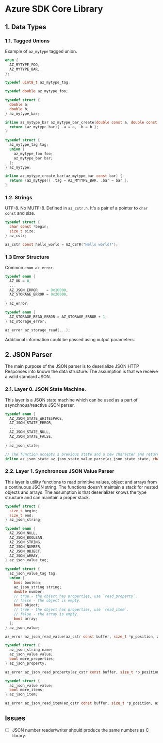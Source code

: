 # Azure SDK Core Library

## 1. Data Types

### 1.1. Tagged Unions

Example of `az_mytype` tagged union.

```c
enum {
  AZ_MYTYPE_FOO,
  AZ_MYTYPE_BAR,
};

typedef uint8_t az_mytype_tag;

typedef double az_mytype_foo;

typedef struct {
  double a;
  double b;
} az_mytype_bar;

inline az_mytype_bar az_mytype_bar_create(double const a, double const b) {
  return (az_mytype_bar){ .a = a, .b = b };
}

typedef struct {
  az_mytype_tag tag;
  union {
    az_mytype_foo foo;
    az_mytype_bar bar;
  };
} az_mytype;

inline az_mytype_create_bar(az_mytype_bar const bar) {
  return (az_mytype){ .tag = AZ_MYTYPE_BAR, .bar = bar };
}
```

### 1.2. Strings

UTF-8. No MUTF-8. Defined in `az_cstr.h`. It's a pair of a pointer to `char const` and size.

```c
typedef struct {
  char const *begin;
  size_t size;
} az_cstr;

az_cstr const hello_world = AZ_CSTR("Hello world!");
```

### 1.3 Error Structure

Common `enum az_error`.

```c
typedef enum {
  AZ_OK = 0,
  ...
  AZ_JSON_ERROR    = 0x10000,
  AZ_STORAGE_ERROR = 0x20000,
  ...
} az_error;

typedef enum {
  AZ_STORAGE_READ_ERROR = AZ_STORAGE_ERROR + 1,
} az_storage_error;

az_error az_storage_read(...);
```

Additional information could be passed using output parameters.

## 2. JSON Parser

The main purpose of the JSON parser is to deserialize JSON HTTP Responses into known the data structure.
The assumption is that we receive a valid standard JSON.

### 2.1. Layer 0. JSON State Machine.

This layer is a JSON state machine which can be used as a part of asynchnous/reactive JSON parser.

```c
typedef enum {
  AZ_JSON_STATE_WHITESPACE,
  AZ_JSON_STATE_ERROR,
  ...
  AZ_JSON_STATE_NULL,
  AZ_JSON_STATE_FALSE,
  ...
} az_json_state;

// The function accepts a previous state and a new character and returns an new state.
inline az_json_state az_json_state_value_parse(az_json_state state, char c);
```

### 2.2. Layer 1. Synchronous JSON Value Parser

This layer is utility functions to read primitive values, object and arrays from a continuous JSON string.
The functions doesn't maintain a stack for nested objects and arrays. The assumption is that deserializer knows
the type structure and can maintain a proper stack.

```c
typedef struct {
  size_t begin;
  size_t end;
} az_json_string;

typedef enum {
  AZ_JSON_NULL,
  AZ_JSON_BOOLEAN,
  AZ_JSON_STRING,
  AZ_JSON_NUMBER,
  AZ_JSON_OBJECT,
  AZ_JSON_ARRAY,
} az_json_value_tag;

typedef struct {
  az_json_value_tag tag;
  union {
    bool boolean;
    az_json_string string;
    double number;
    // true - the object has properties, use `read_property`.
    // false - the object is empty.
    bool object;
    // true - the object has properties, use `read_item`.
    // false - the array is empty.
    bool array;
  };
} az_json_value;

az_error az_json_read_value(az_cstr const buffer, size_t *p_position, az_json_value *out_json_value);

typedef struct {
  az_json_string name;
  az_json_value value;
  bool more_properties;
} az_json_property;

az_error az_json_read_property(az_cstr const buffer, size_t *p_position, az_json_property *out_property);

typedef struct {
  az_json_value value;
  bool more_items;
} az_json_item;

az_error az_json_read_item(az_cstr const buffer, size_t *p_position, az_json_item *out_item);
```

## Issues

- [ ] JSON number reader/writer should produce the same numbers as C library.
